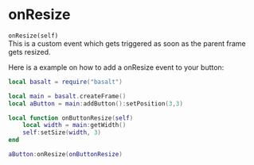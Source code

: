 # onResize
`onResize(self)`<br>
This is a custom event which gets triggered as soon as the parent frame gets resized.

Here is a example on how to add a onResize event to your button:

```lua
local basalt = require("basalt")

local main = basalt.createFrame()
local aButton = main:addButton():setPosition(3,3)

local function onButtonResize(self)
    local width = main:getWidth()
    self:setSize(width, 3)
end

aButton:onResize(onButtonResize)
```